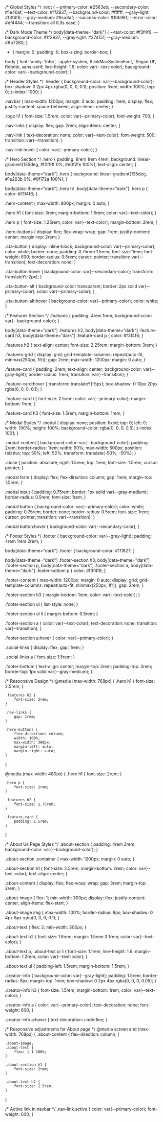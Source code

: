 /* Global Styles */
:root {
    --primary-color: #2563eb;
    --secondary-color: #1e40af;
    --text-color: #1f2937;
    --background-color: #ffffff;
    --gray-light: #f3f4f6;
    --gray-medium: #9ca3af;
    --success-color: #10b981;
    --error-color: #ef4444;
    --transition: all 0.3s ease;
}

/* Dark Mode Theme */
body[data-theme="dark"] {
    --text-color: #f3f4f6;
    --background-color: #1f2937;
    --gray-light: #374151;
    --gray-medium: #6b7280;
}

* {
    margin: 0;
    padding: 0;
    box-sizing: border-box;
}

body {
    font-family: 'Inter', -apple-system, BlinkMacSystemFont, 'Segoe UI', Roboto, sans-serif;
    line-height: 1.6;
    color: var(--text-color);
    background-color: var(--background-color);
}

/* Header Styles */
.header {
    background-color: var(--background-color);
    box-shadow: 0 2px 4px rgba(0, 0, 0, 0.1);
    position: fixed;
    width: 100%;
    top: 0;
    z-index: 1000;
}

.navbar {
    max-width: 1200px;
    margin: 0 auto;
    padding: 1rem;
    display: flex;
    justify-content: space-between;
    align-items: center;
}

.logo h1 {
    font-size: 1.5rem;
    color: var(--primary-color);
    font-weight: 700;
}

.nav-links {
    display: flex;
    gap: 2rem;
    align-items: center;
}

.nav-link {
    text-decoration: none;
    color: var(--text-color);
    font-weight: 500;
    transition: var(--transition);
}

.nav-link:hover {
    color: var(--primary-color);
}

/* Hero Section */
.hero {
    padding: 8rem 1rem 4rem;
    background: linear-gradient(135deg, #f0f9ff 0%, #e0f2fe 100%);
    text-align: center;
}

body[data-theme="dark"] .hero {
    background: linear-gradient(135deg, #1e293b 0%, #0f172a 100%);
}

body[data-theme="dark"] .hero h1,
body[data-theme="dark"] .hero p {
    color: #f3f4f6;
}

.hero-content {
    max-width: 800px;
    margin: 0 auto;
}

.hero h1 {
    font-size: 3rem;
    margin-bottom: 1.5rem;
    color: var(--text-color);
}

.hero p {
    font-size: 1.25rem;
    color: var(--text-color);
    margin-bottom: 2rem;
}

.hero-buttons {
    display: flex;
    flex-wrap: wrap;
    gap: 1rem;
    justify-content: center;
    margin-top: 2rem;
}

.cta-button {
    display: inline-block;
    background-color: var(--primary-color);
    color: white;
    border: none;
    padding: 0.75rem 1.5rem;
    font-size: 1rem;
    font-weight: 600;
    border-radius: 0.5rem;
    cursor: pointer;
    transition: var(--transition);
    text-decoration: none;
}

.cta-button:hover {
    background-color: var(--secondary-color);
    transform: translateY(-2px);
}

.cta-button-alt {
    background-color: transparent;
    border: 2px solid var(--primary-color);
    color: var(--primary-color);
}

.cta-button-alt:hover {
    background-color: var(--primary-color);
    color: white;
}

/* Features Section */
.features {
    padding: 4rem 1rem;
    background-color: var(--background-color);
}

body[data-theme="dark"] .features h2,
body[data-theme="dark"] .feature-card h3,
body[data-theme="dark"] .feature-card p {
    color: #f3f4f6;
}

.features h2 {
    text-align: center;
    font-size: 2.25rem;
    margin-bottom: 3rem;
}

.features-grid {
    display: grid;
    grid-template-columns: repeat(auto-fit, minmax(250px, 1fr));
    gap: 2rem;
    max-width: 1200px;
    margin: 0 auto;
}

.feature-card {
    padding: 2rem;
    text-align: center;
    background-color: var(--gray-light);
    border-radius: 1rem;
    transition: var(--transition);
}

.feature-card:hover {
    transform: translateY(-5px);
    box-shadow: 0 10px 20px rgba(0, 0, 0, 0.1);
}

.feature-card i {
    font-size: 2.5rem;
    color: var(--primary-color);
    margin-bottom: 1rem;
}

.feature-card h3 {
    font-size: 1.5rem;
    margin-bottom: 1rem;
}

/* Modal Styles */
.modal {
    display: none;
    position: fixed;
    top: 0;
    left: 0;
    width: 100%;
    height: 100%;
    background-color: rgba(0, 0, 0, 0.5);
    z-index: 1001;
}

.modal-content {
    background-color: var(--background-color);
    padding: 2rem;
    border-radius: 1rem;
    width: 90%;
    max-width: 500px;
    position: relative;
    top: 50%;
    left: 50%;
    transform: translate(-50%, -50%);
}

.close {
    position: absolute;
    right: 1.5rem;
    top: 1rem;
    font-size: 1.5rem;
    cursor: pointer;
}

.modal form {
    display: flex;
    flex-direction: column;
    gap: 1rem;
    margin-top: 1.5rem;
}

.modal input {
    padding: 0.75rem;
    border: 1px solid var(--gray-medium);
    border-radius: 0.5rem;
    font-size: 1rem;
}

.modal button {
    background-color: var(--primary-color);
    color: white;
    padding: 0.75rem;
    border: none;
    border-radius: 0.5rem;
    font-size: 1rem;
    cursor: pointer;
    transition: var(--transition);
}

.modal button:hover {
    background-color: var(--secondary-color);
}

/* Footer Styles */
.footer {
    background-color: var(--gray-light);
    padding: 4rem 1rem 2rem;
}

body[data-theme="dark"] .footer {
    background-color: #111827;
}

body[data-theme="dark"] .footer-section h3,
body[data-theme="dark"] .footer-section p,
body[data-theme="dark"] .footer-section a,
body[data-theme="dark"] .footer-bottom p {
    color: #f3f4f6;
}

.footer-content {
    max-width: 1200px;
    margin: 0 auto;
    display: grid;
    grid-template-columns: repeat(auto-fit, minmax(250px, 1fr));
    gap: 2rem;
}

.footer-section h3 {
    margin-bottom: 1rem;
    color: var(--text-color);
}

.footer-section ul {
    list-style: none;
}

.footer-section ul li {
    margin-bottom: 0.5rem;
}

.footer-section a {
    color: var(--text-color);
    text-decoration: none;
    transition: var(--transition);
}

.footer-section a:hover {
    color: var(--primary-color);
}

.social-links {
    display: flex;
    gap: 1rem;
}

.social-links a {
    font-size: 1.5rem;
}

.footer-bottom {
    text-align: center;
    margin-top: 2rem;
    padding-top: 2rem;
    border-top: 1px solid var(--gray-medium);
}

/* Responsive Design */
@media (max-width: 768px) {
    .hero h1 {
        font-size: 2.5rem;
    }

    .features h2 {
        font-size: 2rem;
    }

    .nav-links {
        gap: 1rem;
    }

    .hero-buttons {
        flex-direction: column;
        width: 100%;
        max-width: 300px;
        margin-left: auto;
        margin-right: auto;
    }
}

@media (max-width: 480px) {
    .hero h1 {
        font-size: 2rem;
    }

    .hero p {
        font-size: 1rem;
    }

    .features h2 {
        font-size: 1.75rem;
    }

    .feature-card {
        padding: 1.5rem;
    }
}

/* About Us Page Styles */
.about-section {
    padding: 4rem 2rem;
    background-color: var(--background-color);
}

.about-section .container {
    max-width: 1200px;
    margin: 0 auto;
}

.about-section h1 {
    font-size: 2.5rem;
    margin-bottom: 2rem;
    color: var(--text-color);
    text-align: center;
}

.about-content {
    display: flex;
    flex-wrap: wrap;
    gap: 3rem;
    margin-top: 2rem;
}

.about-image {
    flex: 1;
    min-width: 300px;
    display: flex;
    justify-content: center;
    align-items: flex-start;
}

.about-image img {
    max-width: 100%;
    border-radius: 8px;
    box-shadow: 0 4px 8px rgba(0, 0, 0, 0.1);
}

.about-text {
    flex: 2;
    min-width: 300px;
}

.about-text h2 {
    font-size: 1.8rem;
    margin: 1.5rem 0 1rem;
    color: var(--text-color);
}

.about-text p,
.about-text ul li {
    font-size: 1.1rem;
    line-height: 1.6;
    margin-bottom: 1.2rem;
    color: var(--text-color);
}

.about-text ul {
    padding-left: 1.5rem;
    margin-bottom: 1.5rem;
}

.creator-info {
    background-color: var(--gray-light);
    padding: 1.5rem;
    border-radius: 8px;
    margin-top: 1rem;
    box-shadow: 0 2px 4px rgba(0, 0, 0, 0.05);
}

.creator-info h3 {
    font-size: 1.5rem;
    margin-bottom: 1rem;
    color: var(--text-color);
}

.creator-info a {
    color: var(--primary-color);
    text-decoration: none;
    font-weight: 600;
}

.creator-info a:hover {
    text-decoration: underline;
}

/* Responsive adjustments for About page */
@media screen and (max-width: 768px) {
    .about-content {
        flex-direction: column;
    }

    .about-image,
    .about-text {
        flex: 1 1 100%;
    }

    .about-section h1 {
        font-size: 2rem;
    }

    .about-text h2 {
        font-size: 1.5rem;
    }
}

/* Active link in navbar */
.nav-link.active {
    color: var(--primary-color);
    font-weight: 600;
}